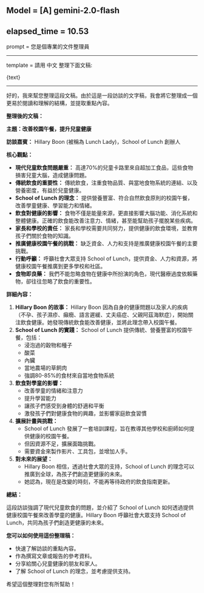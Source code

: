 Model = [A] gemini-2.0-flash
---

elapsed_time = 10.53
---

prompt = 您是個專業的文件整理員

---

template = 
請用 中文 整理下面文稿:

{text}

---

好的，我來幫您整理這段文稿。由於這是一段訪談的文字稿，我會將它整理成一個更易於閱讀和理解的結構，並提取重點內容。

**整理後的文稿：**

**主題：改善校園午餐，提升兒童健康**

**訪談嘉賓：** Hillary Boon (被稱為 Lunch Lady)，School of Lunch 創辦人

**核心觀點：**

*   **現代兒童飲食問題嚴重：** 高達70%的兒童卡路里來自超加工食品，這些食物損害兒童大腦，造成健康問題。
*   **傳統飲食的重要性：** 傳統飲食，注重食物品質、與當地食物系統的連結、以及營養密度，有益於兒童健康。
*   **School of Lunch 的理念：** 提供營養豐富、符合自然飲食原則的校園午餐，改善學童健康、學習能力和情緒。
*   **飲食對健康的影響：** 食物不僅是能量來源，更直接影響大腦功能、消化系統和整體健康。正確的飲食能改善注意力、情緒，甚至能幫助孩子擺脫某些疾病。
*   **家長和學校的責任：** 家長和學校需要共同努力，提供健康的飲食環境，並教育孩子們關於食物的知識。
*   **推廣健康校園午餐的挑戰：** 缺乏資金、人力和支持是推廣健康校園午餐的主要挑戰。
*   **行動呼籲：** 呼籲社會大眾支持 School of Lunch，提供資金、人力和資源，將健康校園午餐推廣到更多學校和社區。
*   **食物即良藥：** 我們不能忽略食物在健康中所扮演的角色，現代醫療過度依賴藥物，卻往往忽略了飲食的重要性。

**詳細內容：**

1.  **Hillary Boon 的故事：** Hillary Boon 因為自身的健康問題以及家人的疾病（不孕、孩子濕疹、癲癇、語言遲緩、丈夫癌症、父親阿茲海默症），開始關注飲食健康。她發現傳統飲食能改善健康，並將此理念帶入校園午餐。
2.  **School of Lunch 的實踐：** School of Lunch 提供傳統、營養豐富的校園午餐，包括：
    *   浸泡過的穀物和種子
    *   酸菜
    *   內臟
    *   當地農場的草飼肉
    *   強調80-85%的食材來自當地食物系統
3.  **飲食對學童的影響：**
    *   改善學童的情緒和注意力
    *   提升學習能力
    *   讓孩子們感受到身體的舒適和平衡
    *   激發孩子們對健康食物的興趣，並影響家庭飲食習慣
4.  **擴展計畫與挑戰：**
    *   School of Lunch 發展了一套培訓課程，旨在教導其他學校和廚師如何提供健康的校園午餐。
    *   但因資源不足，擴展面臨挑戰。
    *   需要資金來製作影片、工具包，並增加人手。
5.  **對未來的展望：**
    *   Hillary Boon 相信，透過社會大眾的支持，School of Lunch 的理念可以推廣到全球，為孩子們創造更健康的未來。
    *   她認為，現在是改變的時刻，不能再等待政府的飲食指南更新。

**總結：**

這段訪談強調了現代兒童飲食的問題，並介紹了 School of Lunch 如何透過提供健康校園午餐來改善學童的健康。Hillary Boon 呼籲社會大眾支持 School of Lunch，共同為孩子們創造更健康的未來。

**您可以如何使用這份整理稿：**

*   快速了解訪談的重點內容。
*   作為撰寫文章或報告的參考資料。
*   分享給關心兒童健康的朋友和家人。
*   了解 School of Lunch 的理念，並考慮提供支持。

希望這個整理對您有所幫助！